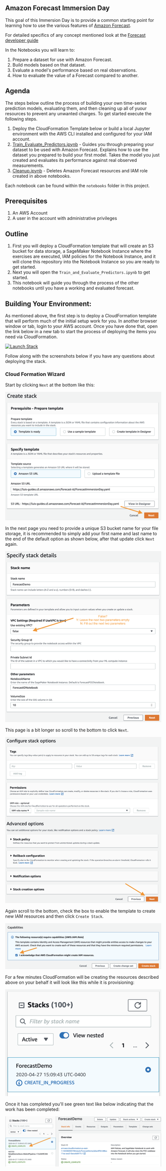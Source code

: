 ## Amazon Forecast Immersion Day

This goal of this Immersion Day is to provide a common starting point for learning how to use the various features of [Amazon Forecast](https://aws.amazon.com/forecast/). 

For detailed specifics of any concept mentioned look at the [Forecast developer guide](https://docs.aws.amazon.com/forecast/latest/dg/what-is-forecast.html)

In the Notebooks you will learn to:

1. Prepare a dataset for use with Amazon Forecast.
1. Build models based on that dataset.
1. Evaluate a model's performance based on real observations.
1. How to evaluate the value of a Forecast compared to another.

## Agenda

The steps below outline the process of building your own time-series prediction models, evaluating them, and then cleaning up all of yuour resources to prevent any unwanted charges. To get started execute the following steps.

1. Deploy the CloudFormation Template below or build a local Jupyter environment with the AWS CLI installed and configured for your IAM account.
1. [Train_Evaluate_Predictors.ipynb](notebooks/Train_Evaluate_Predictors.ipynb) - Guides you through preparing your dataset to be used with Amazon Forecast. Explains how to use the dataset you prepared to build your first model. Takes the model you just created and evaluates its performance against real observed measurements.
1. [Cleanup.ipynb](notebooks/Cleanup.ipynb) - Deletes Amazon Forecast resources and IAM role created in above notebooks.

Each notebook can be found within the `notebooks` folder in this project.

## Prerequisites 

1. An AWS Account
1. A user in the account with administrative privileges


## Outline

1. First you will deploy a CloudFormation template that will create an S3 bucket for data storage, a SageMaker Notebook Instance where the exercises are executed, IAM policies for the Notebook Instance, and it will clone this repository into the Notebook Instance so you are ready to get started.
1. Next you will open the `Train_and_Evaluate_Predictors.ipynb` to get started.
1. This notebook will guide you through the process of the other notebooks until you have a working and evaluated forecast.


## Building Your Environment:

As mentioned above, the first step is to deploy a CloudFormation template that will perform much of the initial setup work for you. In another browser window or tab, login to your AWS account. Once you have done that, open the link below in a new tab to start the process of deploying the items you need via CloudFormation.

[![Launch Stack](https://s3.amazonaws.com/cloudformation-examples/cloudformation-launch-stack.png)](https://console.aws.amazon.com/cloudformation/home#/stacks/new?stackName=ForecastDemo&templateURL=https://luis-guides.s3.amazonaws.com/forecast-id/ForecastImmersionDay.yaml)

Follow along with the screenshots below if you have any questions about deploying the stack.

### Cloud Formation Wizard

Start by clicking `Next` at the bottom like this:

![StackWizard](doc/images/img1.png)

In the next page you need to provide a unique S3 bucket name for your file storage, it is recommended to simply add your first name and last name to the end of the default option as shown below, after that update click `Next` again.

![StackWizard2](doc/images/img2.png)

This page is a bit longer so scroll to the bottom to click `Next`.

![StackWizard3](doc/images/img4.png)


Again scroll to the bottom, check the box to enable the template to create new IAM resources and then click `Create Stack`.

![StackWizard4](doc/images/img5.png)

For a few minutes CloudFormation will be creating the resources described above on your behalf it will look like this while it is provisioning:

![StackWizard5](doc/images/img6.png)

Once it has completed you'll see green text like below indicating that the work has been completed:

![StackWizard5](doc/images/img7.png)
